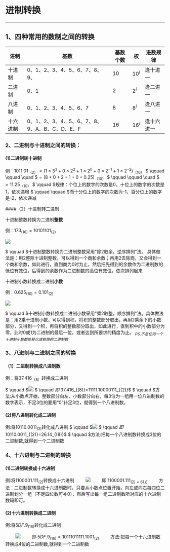 ﻿# 进制转换

------

## 1、四种常用的数制之间的转换

| 进制     | 基数                                           | 基数个数 | 权     | 进数规律   |
| -------- | ---------------------------------------------- | -------- | ------ | ---------- |
| 十进制   | 0、1、2、3、4、5、6、7、8、9、                 | 10       | $10^i$ | 逢十进一   |
| 二进制   | 0、1                                           | 2        | $2^i$  | 逢二进一   |
| 八进制   | 0、1、2、3、4、5、6、7                         | 8        | $8^i$  | 逢八进一   |
| 十六进制 | 0、1、2、3、4、5、6、7、8、9、A、B、C、D、E、F | 16       | $16^i$ | 逢十六进一 |

### 2、二进制与十进制之间的转换：

#### (1)二进制转十进制

例：$1011.01_{（2）}=(1\times3^3+0\times2^2+1\times2^0+0\times2^{-1}+1\times2^{-2})_{（10）}$
$ \qquad  \qquad \quad $$=(8+0+2+1+0+0.25)_{（10）}$
$ \qquad  \qquad \quad $$=11.25_{（10）}$
$ \qquad $规律：个位上的数字的次数是0，十位上的数字的次数是1，依次递增
$ \qquad  \qquad $而十分位上的数字的次数为-1，百分位上的数字是-2，依次递减

####（2）十进制转二进制

十进制整数转换为二进制**整数**

例：$173_{(10)}=10101101_{(2)}$

![](https://gss2.bdstatic.com/9fo3dSag_xI4khGkpoWK1HF6hhy/baike/c0%3Dbaike72%2C5%2C5%2C72%2C24/sign=1f30e5a642166d222c7a1dc6274a6292/ca1349540923dd541c85c505d009b3de9d8248ec.jpg)

$ \qquad $十进制整数转换为二进制整数采用"除2取余，逆序排列"法。
具体做法是：用2整除十进制整数，可以得到一个商和余数；再用2去除商，又会得到一个商和余数，如此进行，直到商为0时为止，然后把先得到的余数作为二进制数的低位有效位，后得到的余数作为二进制数的高位有效位，依次排列起来

十进制小数转换成二进制**小数**

例：$0.625_{(10)}=0.101_{(2)}$

   ![](https://t1.picb.cc/uploads/2018/06/25/2zqjMr.png)

$ \qquad $十进制小数转换成二进制小数采用"乘2取整，顺序排列"法。具体做法是：用2乘十进制小数，可以得到积，将积的整数部分取出，再用2乘余下的小数部分，又得到一个积，再将积的整数部分取出，如此进行，直到积中的小数部分为零，此时0或1为二进制的最后一位。或者达到所要求的精度为止。
$_{PS.不是任何一个十进制小数都能转化成有限的二进制数}$

### 3、八进制与二进制之间的转换

#### （1）二进制转换成八进制数

例：将$37.416_{（8）}$转换成二进制

$ \qquad $![](https://t1.picb.cc/uploads/2018/06/26/2zDT2K.png)
$ \qquad $即:$37.416_{(8)}=11111.10000111_{(2)}$
$ \qquad $方法:从小数点开始，整数部分向左、小数部分向右，每3位为一组用一位八进制数的数字表示，不足3位的要用“0”补足3位，就得到一个八进制数。

#### (2)将八进制转化成二进制

例:将$10110.0011_{(2)}$转化成八进制
$ \qquad $![](https://t1.picb.cc/uploads/2018/06/26/2zEgK1.png)
$ \qquad $即$10110.0011_{(2)}=26.14_{(8)}$
$ \qquad $方法:把每一个八进制数转换成3位的二进制数,就得到一个二进制数

### 4、十六进制与二进制的转换

#### (1)二进制转换成十六进制

例:将$1100001.111_{(2)}$转换成十六进制
$\qquad$![](https://t1.picb.cc/uploads/2018/06/26/2zEWYe.png)
$\qquad$即:$1100001.111_{(2)=61.E}$
$\qquad$方法：二进制数转换成十六进制数时，只要从小数点位置开始，向左或向右每四位二进制划分一组（不足四位数可补0），然后写出每一组二进制数所对应的十六进制数码即可。

#### (2)十六进制转换成二进制

例:将$5DF.9_{(16)}$转化成二进制

$\qquad$![](https://t1.picb.cc/uploads/2018/06/26/2zE5Fj.png)
$\qquad$即:$5DF.9_{(16)}=10111011111.1001_{(2)}$
$\qquad$方法:把每一个十六进制数转换成4位的二进制数,就得到一个二进制数